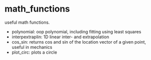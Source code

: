 # math_functions
 useful math functions.
 - polynomial: oop polynomial, including fitting using least squares
 - interpextraplin: 1D linear inter- and extrapolation
 - cos_sin: returns cos and sin of the location vector of a given point, useful in mechanics
 - plot_circ: plots a circle
